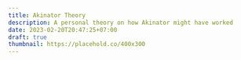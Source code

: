 ```yaml
---
title: Akinator Theory
description: A personal theory on how Akinator might have worked
date: 2023-02-20T20:47:25+07:00
draft: true
thumbnail: https://placehold.co/400x300
---
```


